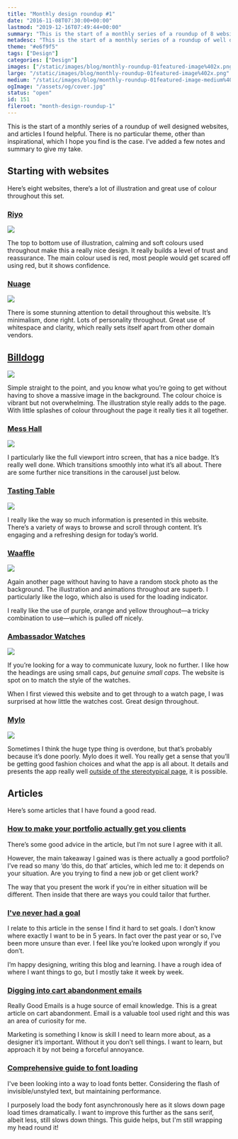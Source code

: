```yaml
---
title: "Monthly design roundup #1"
date: "2016-11-08T07:30:00+00:00"
lastmod: "2019-12-16T07:49:44+00:00"
summary: "This is the start of a monthly series of a roundup of 8 websites that I have found that are well designed. There is no particular theme, other than inspirational, which I hope you find is the case. I’ve added a few notes around why I believe they’re well designed as well."
metadesc: "This is the start of a monthly series of a roundup of well designed websites, and articles I found helpful. I’ve added a few notes and summary to give my opinion."
theme: "#e6f9f5"
tags: ["Design"]
categories: ["Design"]
images: ["/static/images/blog/monthly-roundup-01featured-image%402x.png"]
large: "/static/images/blog/monthly-roundup-01featured-image%402x.png"
medium: "/static/images/blog/monthly-roundup-01featured-image-medium%402x.png"
ogImage: "/assets/og/cover.jpg"
status: "open"
id: 151
fileroot: "month-design-roundup-1"
---
```


This is the start of a monthly series of a roundup of well designed websites, and articles I found helpful. There is no particular theme, other than inspirational, which I hope you find is the case. I’ve added a few notes and summary to give my take.

## Starting with websites
Here’s eight websites, there’s a lot of illustration and great use of colour throughout this set.

### [Riyo](http://www.riyo.io/)
<div className="article-image">
  <Image src="/static/images/blog/websites-monthly-1-riyo@2x.png" width={832} height={626} />
</div>

The top to bottom use of illustration, calming and soft colours used throughout make this a really nice design. It really builds a level of trust and reassurance. The main colour used is red, most people would get scared off using red, but it shows confidence.

### [Nuage](https://www.nuageapp.com)
<div className="article-image">
  <Image src="/static/images/blog/websites-monthly-1-nuage@2x.png" width={832} height={626} />
</div>

There is some stunning attention to detail throughout this website. It’s minimalism, done right. Lots of personality throughout. Great use of whitespace and clarity, which really sets itself apart from other domain vendors.

## [Billdogg](http://billdogg.com)
<div className="article-image">
  <Image src="/static/images/blog/websites-monthly-1-billdogg@2x.png" width={832} height={626} />
</div>

Simple straight to the point, and you know what you’re going to get without having to shove a massive image in the background. The colour choice is vibrant but not overwhelming. The illustration style really adds to the page. With little splashes of colour throughout the page it really ties it all together.

### [Mess Hall](http://mplsmesshall.com/)
<div className="article-image">
  <Image src="/static/images/blog/websites-monthly-1-messhall@2x.png" width={832} height={626} />
</div>

I particularly like the full viewport intro screen, that has a nice badge. It’s really well done. Which transitions smoothly into what it’s all about. There are some further nice transitions in the carousel just below.

### [Tasting Table](https://www.tastingtable.com)
<div className="article-image">
  <Image src="/static/images/blog/websites-monthly-1-tasting-table@2x.jpg" width={832} height={626} />
</div>

I really like the way so much information is presented in this website. There’s a variety of ways to browse and scroll through content. It’s engaging and a refreshing design for today’s world.

### [Waaffle](https://waaffle.com)
<div className="article-image">
  <Image src="/static/images/blog/websites-monthly-1-waaffle@2x.png" width={832} height={626} />
</div>

Again another page without having to have a random stock photo as the background. The illustration and animations throughout are superb. I particularly like the logo, which also is used for the loading indicator.

I really like the use of purple, orange and yellow throughout—a tricky combination to use—which is pulled off nicely.

### [Ambassador Watches](https://primeambassador.com/)
<div className="article-image">
  <Image src="/static/images/blog/websites-monthly-1-ambassador@2x.jpg" width={832} height={626} />
</div>

If you’re looking for a way to communicate luxury, look no further. I like how the headings are using small caps, *but genuine small caps*. The website is spot on to match the style of the watches.

When I first viewed this website and to get through to a watch page, I was surprised at how little the watches cost. Great design throughout.

### [Mylo](http://okmylo.com)
<div className="article-image">
  <Image src="/static/images/blog/websites-monthly-1-mylo@2x.png" width={832} height={626} />
</div>

Sometimes I think the huge type thing is overdone, but that’s probably because it’s done poorly. Mylo does it well. You really get a sense that you’ll be getting good fashion choices and what the app is all about. It details and presents the app really well [outside of the stereotypical page](https://twitter.com/jongold/status/694591217523363840), it is possible.

## Articles
Here’s some articles that I have found a good read.

### [How to make your portfolio actually get you clients](https://clientgiant.us/how-to-make-your-portfolio-actually-get-you-clients-f3dd1e82a93f)
There’s some good advice in the article, but I’m not sure I agree with it all.

However, the main takeaway I gained was is there actually a good portfolio? I’ve read so many ‘do this, do that’ articles, which led me to: it depends on your situation. Are you trying to find a new job or get client work?

The way that you present the work if you're in either situation will be different. Then inside that there are ways you could tailor that further.

### [I've never had a goal](https://m.signalvnoise.com/ive-never-had-a-goal-c89219aedddf)
I relate to this article in the sense I find it hard to set goals. I don’t know where exactly I want to be in 5 years. In fact over the past year or so, I’ve been more unsure than ever. I feel like you’re looked upon wrongly if you don’t.

I’m happy designing, writing this blog and learning. I have a rough idea of where I want things to go, but I mostly take it week by week.

### [Digging into cart abandonment emails](https://medium.com/reallygoodemails/digging-into-abandoned-cart-emails-136b193cff8)
Really Good Emails is a huge source of email knowledge. This is a great article on cart abandonment. Email is a valuable tool used right and this was an area of curiosity for me.

Marketing is something I know is skill I need to learn more about, as a designer it’s important. Without it you don’t sell things. I want to learn, but approach it by not being a forceful annoyance.

### [Comprehensive guide to font loading](https://www.zachleat.com/web/comprehensive-webfonts/)
I've been looking into a way to load fonts better. Considering the flash of invisible/unstyled text, but maintaining performance.

I purposely load the body font asynchronously here as it slows down page load times dramatically. I want to improve this further as the sans serif, albeit less, still slows down things. This guide helps, but I'm still wrapping my head round it!
